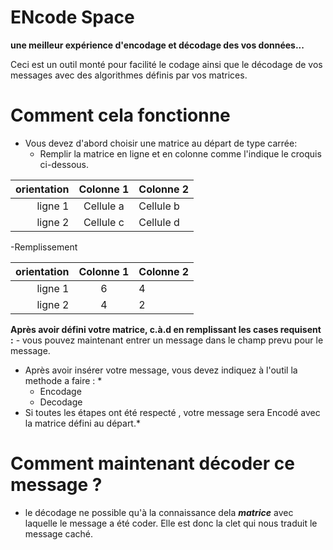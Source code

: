 # ENcode Space
**une meilleur expérience d'encodage et décodage des vos données...**

Ceci est un outil monté pour facilité le codage ainsi que le décodage de vos messages avec des algorithmes définis par vos matrices.

# Comment cela fonctionne 

* Vous devez d'abord choisir une matrice au départ de type carrée:
    - Remplir la matrice en ligne et en colonne comme l'indique le croquis ci-dessous.

orientation | Colonne 1 | Colonne 2 
------------:| :------------:| :---------
ligne 1 | Cellule a| Cellule b 
ligne 2 | Cellule c | Cellule d 

-Remplissement

orientation | Colonne 1 | Colonne 2 
---:| :-:| :---
ligne 1 | 6| 4
ligne 2 | 4| 2 
        
**Après avoir défini votre matrice, c.à.d en remplissant les cases requisent :**
    - vous pouvez maintenant entrer un message dans le champ prevu pour le message.

* Après avoir insérer votre message, vous devez indiquez à l'outil la methode a faire : *
    - Encodage
    - Decodage
* Si toutes les étapes ont été respecté , votre message sera Encodé avec la matrice défini au départ.*

# Comment maintenant décoder ce message ?
* le décodage ne possible qu'à la connaissance dela **_matrice_** avec laquelle le message a été coder. 
Elle est donc la clet qui nous traduit le message caché.



